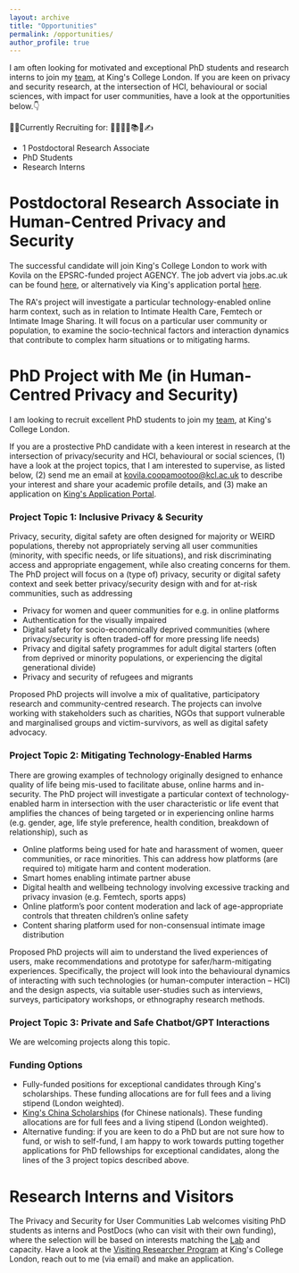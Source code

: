 ```yaml
---
layout: archive
title: "Opportunities"
permalink: /opportunities/
author_profile: true
---
```


I am often looking for motivated and exceptional PhD students and research interns to join my [team](https://kovilacoops.github.io/lab/), at King's College London. 
If you are keen on privacy and security research, at the intersection of HCI, behavioural or social sciences, with impact for user communities, have a look at the opportunities below.👇

📢🔔Currently Recruiting for: 👩‍🎓🧑‍🎓📚💼✍️
  * 1 Postdoctoral Research Associate
  * PhD Students 
  * Research Interns

# Postdoctoral Research Associate in Human-Centred Privacy and Security 
The successful candidate will join King's College London to work with Kovila on the EPSRC-funded project AGENCY.
The job advert via jobs.ac.uk can be found [here](https://www.jobs.ac.uk/job/DDM311/post-doctoral-research-associate-in-human-centred-privacy-and-security-fte-flexible), or alternatively via King's application portal [here](https://www.kcl.ac.uk/jobs/076846-post-doctoral-research-associate-in-human-centred-privacy-and-security-fte-flexible).

The RA's project will investigate a particular technology-enabled online harm context, such as in relation to Intimate Health Care, Femtech or Intimate Image Sharing. It will focus on a particular user community or population, to examine the socio-technical factors and interaction dynamics that contribute to complex harm situations or to mitigating harms.


# PhD Project with Me (in Human-Centred Privacy and Security)
I am looking to recruit excellent PhD students to join my [team](https://kovilacoops.github.io/lab/), at King's College London.

If you are a prostective PhD candidate with a keen interest in research at the intersection of privacy/security and HCI, behavioural or social sciences, (1) have a look at the project topics, that I am interested to supervise, as listed below, (2) send me an email at kovila.coopamootoo@kcl.ac.uk to describe your interest and share your academic profile details, and (3) make an application on [King's Application Portal](https://www.kcl.ac.uk/study/postgraduate-research/how-to-apply).

### Project Topic 1: Inclusive Privacy & Security
Privacy, security, digital safety are often designed for majority or WEIRD populations, thereby not appropriately serving all user communities (minority, with specific needs, or life situations), and risk discriminating access and appropriate engagement, while also creating concerns for them. The PhD project will focus on a (type of) privacy, security or digital safety context and seek better privacy/security design with and for at-risk communities, such as addressing
  * Privacy for women and queer communities for e.g. in online platforms
  * Authentication for the visually impaired 
  * Digital safety for socio-economically deprived communities (where privacy/security is often traded-off for more pressing life needs)
  * Privacy and digital safety programmes for adult digital starters (often from deprived or minority populations, or experiencing the digital generational divide)
  * Privacy and security of refugees and migrants 

Proposed PhD projects will involve a mix of qualitative, participatory research and community-centred research. The projects can involve working with stakeholders such as charities, NGOs that support vulnerable and marginalised groups and victim-survivors, as well as digital safety advocacy.

### Project Topic 2: Mitigating Technology-Enabled Harms
There are growing examples of technology originally designed to enhance quality of life being mis-used to facilitate abuse, online harms and in-security. The PhD project will investigate a particular context of technology-enabled harm in intersection with the user characteristic or life event that amplifies the chances of being targeted or in experiencing online harms (e.g. gender, age, life style preference, health condition, breakdown of relationship), such as 
  * Online platforms being used for hate and harassment of women, queer communities, or race minorities. This can address how platforms (are required to) mitigate harm and content moderation.
  *	Smart homes enabling intimate partner abuse
  *	Digital health and wellbeing technology involving excessive tracking and privacy invasion (e.g. Femtech, sports apps)
  *	Online platform’s poor content moderation and lack of age-appropriate controls that threaten children’s online safety
  *	Content sharing platform used for non-consensual intimate image distribution

Proposed PhD projects will aim to understand the lived experiences of users, make recommendations and prototype for safer/harm-mitigating experiences. Specifically, the project will look into the behavioural dynamics of interacting with such technologies (or human-computer interaction – HCI) and the design aspects, via suitable user-studies such as interviews, surveys, participatory workshops, or ethnography research methods.

### Project Topic 3: Private and Safe Chatbot/GPT Interactions
We are welcoming projects along this topic. 

### Funding Options
 * Fully-funded positions for exceptional candidates through King's scholarships. These funding allocations are for full fees and a living stipend (London weighted).
 * [King's China Scholarships](https://www.kcl.ac.uk/study-legacy/funding/kings-china-scholarship-council-phd-scholarship-programme-k-csc) (for Chinese nationals). These funding allocations are for full fees and a living stipend (London weighted).
 * Alternative funding: if you are keen to do a PhD but are not sure how to fund, or wish to self-fund, I am happy to work towards putting together applications for PhD fellowships for exceptional candidates, along the lines of the 3 project topics described above.

# Research Interns and Visitors
The Privacy and Security for User Communities Lab welcomes visiting PhD students as interns and PostDocs (who can visit with their own funding), where the selection will be based on interests matching the [Lab](https://kovilacoops.github.io/lab/) and capacity. 
Have a look at the [Visiting Researcher Program](https://www.kcl.ac.uk/study/visiting-research-students#:~:text=Eligibility,London%20is%20necessary%20and%20relevant) at King's College London, reach out to me (via email) and make an application.














